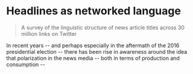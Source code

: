 
# Headlines as networked language
> A survey of the linguistic structure of news article titles across 30 million links on Twitter

In recent years -- and perhaps especially in the aftermath of the 2016 presidential election -- there has been rise in awareness around the idea that polarization in the news media -- both in terms of production and consumption --

